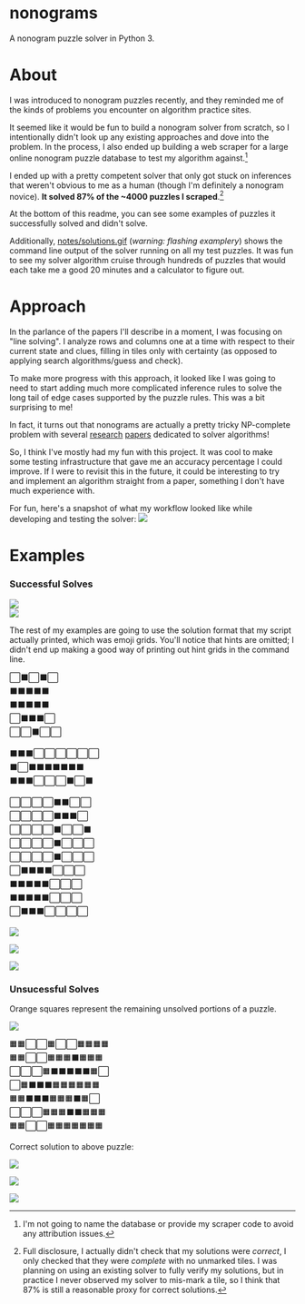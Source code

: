 # nonograms
A nonogram puzzle solver in Python 3.

# About
I was introduced to nonogram puzzles recently, and they reminded me of the kinds of problems you encounter on algorithm practice sites. 

It seemed like it would be fun to build a nonogram solver from scratch, so I intentionally didn't look up any existing approaches and dove into the problem. In the process, I also ended up building a web scraper for a large online nonogram puzzle database to test my algorithm against.[^1]

I ended up with a pretty competent solver that only got stuck on inferences that weren't obvious to me as a human (though I'm definitely a nonogram novice). **It solved 87% of the ~4000 puzzles I scraped**.[^2]

At the bottom of this readme, you can see some examples of puzzles it successfully solved and didn't solve.  

Additionally, [notes/solutions.gif](notes/solutions.gif) (_warning: flashing examplery_) shows the command line output of the solver running on all my test puzzles. It was fun to see my solver algorithm cruise through hundreds of puzzles that would each take me a good 20 minutes and a calculator to figure out.


# Approach
In the parlance of the papers I'll describe in a moment, I was focusing on "line solving". I analyze rows and columns one at a time with respect to their current state and clues, filling in tiles only with certainty (as opposed to applying search algorithms/guess and check).

To make more progress with this approach, it looked like I was going to need to start adding much more complicated inference rules to solve the long tail of edge cases supported by the puzzle rules. This was a bit surprising to me!

In fact, it turns out that nonograms are actually a pretty tricky NP-complete problem with several [research](https://ir.nctu.edu.tw/bitstream/11536/22772/1/000324586300005.pdf) [papers](https://citeseerx.ist.psu.edu/viewdoc/download?doi=10.1.1.177.76&rep=rep1&type=pdf) dedicated to solver algorithms!

So, I think I've mostly had my fun with this project. It was cool to make some testing infrastructure that gave me an accuracy percentage I could improve. If I were to revisit this in the future, it could be interesting to try and implement an algorithm straight from a paper, something I don't have much experience with.

For fun, here's a snapshot of what my workflow looked like while developing and testing the solver:
![](notes/workflow.png)

# Examples


### Successful Solves
![](notes/heart-unsolved.png)  
![](notes/heart-solved.png) 

The rest of my examples are going to use the solution format that my script actually printed, which was emoji grids. You'll notice that hints are omitted; I didn't end up making a good way of printing out hint grids in the command line.


⬜⬛⬜⬛⬜  
⬛⬛⬛⬛⬛  
⬛⬛⬛⬛⬛  
⬜⬛⬛⬛⬜  
⬜⬜⬛⬜⬜  

⬛⬛⬛⬜⬜⬜⬜⬜⬜  
⬛⬜⬛⬛⬛⬛⬛⬛⬛  
⬛⬛⬛⬜⬜⬜⬛⬜⬛  

⬜⬜⬜⬜⬛⬛⬜⬜  
⬜⬜⬜⬜⬛⬛⬛⬜  
⬜⬜⬜⬜⬛⬜⬜⬛  
⬜⬜⬜⬜⬛⬜⬜⬜  
⬜⬜⬜⬜⬛⬜⬜⬜  
⬜⬛⬛⬛⬛⬜⬜⬜  
⬛⬛⬛⬛⬛⬜⬜⬜  
⬛⬛⬛⬛⬛⬜⬜⬜  
⬜⬛⬛⬛⬜⬜⬜⬜  

![](notes/floppy.png)

![](notes/dolphin.png) 

![](notes/palace.png)  


### Unsucessful Solves

Orange squares represent the remaining unsolved portions of a puzzle.



![](notes/bird-unsolved.png)

🟧🟧⬜⬜🟧⬜⬜🟧🟧🟧🟧  
🟧🟧⬜⬜🟧🟧🟧⬛🟧🟧🟧  
⬜⬜⬜🟧⬛⬛⬛⬛⬛🟧⬜  
⬜🟧⬛⬛⬛🟧🟧🟧🟧🟧🟧  
🟧🟧⬛⬛⬛🟧🟧🟧⬛🟧⬜  
⬜⬜⬜🟧🟧🟧⬛⬛🟧🟧🟧  
🟧🟧⬜⬜🟧🟧🟧🟧🟧🟧🟧  

Correct solution to above puzzle:

![](notes/bird-solved.png)


![](notes/broken.png.png)

![](notes/ufo.png) 

[^1]: I'm not going to name the database or provide my scraper code to avoid any attribution issues.

[^2]: Full disclosure, I actually didn't check that my solutions were _correct_, I only checked that they were _complete_ with no unmarked tiles. I was planning on using an existing solver to fully verify my solutions, but in practice I never observed my solver to mis-mark a tile, so I think that 87% is still a reasonable proxy for correct solutions.